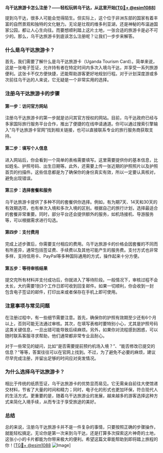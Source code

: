 **乌干达旅游卡怎么注册？——轻松玩转乌干达，从这里开始[[TG💪+ @esim1088](https://t.me/s/esim1088)]**

提到乌干达，很多人可能会觉得陌生。但实际上，这个位于非洲东部的国家有着丰富的自然景观和独特的文化魅力。无论是壮观的维多利亚湖，还是神秘的布温迪国家公园，都让人心生向往。而要想顺利踏上这片土地，一张合适的旅游卡是必不可少的。那么，乌干达旅游卡到底该怎么注册呢？让我们一步步来解答。

### 什么是乌干达旅游卡？

首先，我们需要了解什么是乌干达旅游卡（Uganda Tourism Card）。简单来说，这是一张电子签证，允许持有者在特定时间内多次入境乌干达，并享受一系列旅游便利。这张卡不仅方便快捷，还能帮助游客更好地规划行程。对于计划深度游或多次前往乌干达的人来说，它无疑是一个非常实用的选择。

### 注册乌干达旅游卡的步骤

#### 第一步：访问官方网站

注册乌干达旅游卡的第一步就是访问其官方授权的网站。目前，乌干达政府已经与多家国际旅行服务平台合作，推出了便捷的在线申请通道。你可以通过搜索引擎输入“乌干达旅游卡官网”找到相关链接，也可以直接联系专业的旅行服务商获取支持。

#### 第二步：填写个人信息

进入网站后，你会看到一个简单的表格需要填写。这里需要提供你的基本信息，比如姓名、护照号码、出生日期等。此外，还需要上传一张近期的护照照片以及护照首页的扫描件。这些信息都是为了确保你的身份真实有效，所以一定要认真核对，避免出现错误。

#### 第三步：选择套餐和服务

乌干达旅游卡提供了多种不同的套餐供你选择。例如，有为期7天、14天和30天的有效期选项，也有单次入境和多次入境的区别。根据自己的旅行计划，选择最适合的套餐非常重要。同时，部分平台还会提供额外的服务，如机场接机、导游服务等，可以根据需求进行勾选。

#### 第四步：支付费用

完成上述步骤后，你需要支付相应的费用。乌干达旅游卡的价格会因套餐的不同而有所差异，通常包括签证费、手续费以及其他可能产生的服务费。支付方式也非常多样，支持信用卡、PayPal等多种国际通用的方式，操作起来十分方便。

#### 第五步：等待审核结果

提交完所有材料并支付成功后，你就进入了等待阶段。一般情况下，审核过程不会太长，大约需要1到3个工作日即可收到回复邮件。如果一切顺利，你会收到一封包含电子签证的邮件，打印出来或者保存在手机上即可使用。

### 注意事项与常见问题

在注册过程中，有一些细节需要注意。首先，确保你的护照有效期至少还有6个月以上，否则可能无法通过审核。其次，在填写表格时要特别小心，尤其是护照号码这类关键信息，一旦出错可能导致后续麻烦。另外，如果你对流程感到困惑，可以随时联系客服寻求帮助，他们通常都非常专业且耐心。

对于一些常见的疑问，比如“是否需要提前预约机场入境？”、“能否修改已提交的信息？”等等，答案往往可以在官网上找到。不过，为了避免不必要的麻烦，建议尽早完成注册，并留出足够的时间应对突发情况。

### 为什么选择乌干达旅游卡？

相比于传统的纸质签证，乌干达旅游卡的优势显而易见。它无需亲自前往大使馆递交材料，节省了大量的时间和精力；同时，电子化的形式也更加环保，符合现代人的生活方式。更重要的是，随着乌干达旅游业的发展，越来越多的游客选择这种方式来简化入境手续，从而专注于享受旅途的美好。

### 总结

总的来说，注册乌干达旅游卡并不是一件复杂的事情，只要按照正确的步骤操作，就能轻松搞定。无论你是第一次来到乌干达，还是打算多次探索这片神奇的土地，这张小小的卡片都能为你带来极大的便利。希望这篇文章能帮助到即将踏上旅程的你！[[TG💪+ @esim1088](https://t.me/s/esim1088) ![Image](https://i.postimg.cc/4NQfJmqS/Snipaste-2025-05-13-00-14-12.png)]